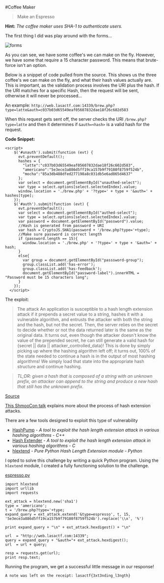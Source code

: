 #Coffee Maker
>Make an Espresso

**Hint:** *The coffee maker uses SHA-1 to authenticate users.*

The first thing I did was play around with the forms...

![forms](https://raw.githubusercontent.com/HackThisCode/CTF-Writeups/master/2016/LASA-CTF/Coffee-Maker/coffee.png "Forms")

As you can see, we have some coffee's we can make on the fly. However, we have some that require a 15 character password.
This means that brute-force isn't an option.

Below is a snippet of code pulled from the source. This shows us the three coffee's we can make on the fly, and what their hash values actually are. This is important, as the validation process involves the URI plus the hash.
If the URI matches for a specific Hash, then the request will be sent, otherwise it will never be processed...

An example: `http://web.lasactf.com:14339/brew.php?type=latte&auth=c037b03d65549eaf05607832dae18f26c602d583`

When this request gets sent off, the server checks the URI `/brew.php?type=latte` and then it determines if `&auth=<hash>` is a valid hash for the request.

**Code Snippet:**
```
<script>
    $('#unauth').submit(function (evt) {
      evt.preventDefault();
      hashes = {
        "latte":"c037b03d65549eaf05607832dae18f26c602d583",
        "americano":"5e3ece3a886d5ff19ca157b9f79180f8759f524b",
        "mocha":"85a3db488dfed277198a8c031db5e6ad865d4637"
      };
      var select = document.getElementById("unauthed-select");
      var type = select.options[select.selectedIndex].value;
      window.location = './brew.php' + '?type=' + type + '&auth=' + hashes[type];
    });
    $('#auth').submit(function (evt) {
      evt.preventDefault();
      var select = document.getElementById("authed-select");
      var type = select.options[select.selectedIndex].value;
      var password = document.getElementById("password").value;
      //Hash is generated from password + URI
      var hash = CryptoJS.SHA1(password + '/brew.php?type='+type);
      //Make sure password is correct length
      if (password.length == 15){
        window.location = './brew.php' + '?type=' + type + '&auth=' + hash;
      }
      else{
        var group = document.getElementById("passsword-group");
        group.classList.add('has-error');
        group.classList.add('has-feedback');
        document.getElementById("password-label").innerHTML = "Password must be 15 characters long";
      }
    });
  </script>
  ```

  The exploit:
  >The attack
An application is susceptible to a hash length extension attack if it prepends a secret value to a string, hashes it with a vulnerable algorithm, and entrusts the attacker with both the string and the hash, but not the secret. Then, the server relies on the secret to decide whether or not the data returned later is the same as the original data.
It turns out, even though the attacker doesn't know the value of the prepended secret, he can still generate a valid hash for {secret || data || attacker_controlled_data}! This is done by simply picking up where the hashing algorithm left off; it turns out, 100% of the state needed to continue a hash is in the output of most hashing algorithms! We simply load that state into the appropriate hash structure and continue hashing.

>*TL;DR: given a hash that is composed of a string with an unknown prefix, an attacker can append to the string and produce a new hash that still has the unknown prefix.*

[Source](https://blog.skullsecurity.org/2012/everything-you-need-to-know-about-hash-length-extension-attacks)

[This ShmooCon talk](https://youtu.be/j3wXitDweC4?t=1404) explains more about the process of hash extension attacks.

There are a few tools designed to exploit this type of vulnerability
+ [HashPump](https://github.com/bwall/HashPump) - *A tool to exploit the hash length extension attack in various hashing algorithms - C++*
+ [Hash Extender](https://github.com/iagox86/hash_extender) - *A tool to exploit the hash length extension attack in various hashing algorithms - C*
+ [hlextend](https://github.com/stephenbradshaw/hlextend) - *Pure Python Hash Length Extension module - Python*

I opted to solve this challenge by writing a quick Python program. Using the `hlextend` module, I created a fully functioning solution to the challenge.

[espresso.py](https://github.com/HackThisCode/CTF-Writeups/tree/master/2016/LASA-CTF/Coffee-Maker/espresso.py)

```
import hlextend
import urllib
import requests

ext_attack = hlextend.new('sha1')
type = 'americano';
t = '/brew.php?type='+type;
expand_query = ext_attack.extend('&type=espresso', t, 15, '5e3ece3a886d5ff19ca157b9f79180f8759f524b').replace('\\x', '%')

print expand_query + "\n" + ext_attack.hexdigest() + "\n"

url  = "http://web.lasactf.com:14339";
query = expand_query + "&auth="+ ext_attack.hexdigest();
url  = url + query;

resp = requests.get(url);
print resp.text;
```

Running the program, we get a successful little message in our response!

`A note was left on the receipt: lasactf{3xt3nding_l3ngth}`
